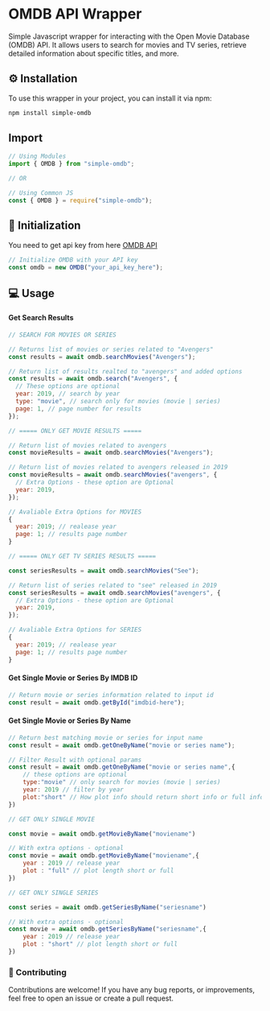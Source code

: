 # OMDB API Wrapper

Simple Javascript wrapper for interacting with the Open Movie Database (OMDB) API. It allows users to search for movies and TV series, retrieve detailed information about specific titles, and more.

## ⚙ Installation

To use this wrapper in your project, you can install it via npm:

```bash
npm install simple-omdb
```

## Import

```js
// Using Modules
import { OMDB } from "simple-omdb";

// OR

// Using Common JS
const { OMDB } = require("simple-omdb");
```

## 🌄 Initialization

You need to get api key from here [OMDB API](https://www.omdbapi.com/apikey.aspx)

```js
// Initialize OMDB with your API key
const omdb = new OMDB("your_api_key_here");
```

## 💻 Usage

#### Get Search Results

```js
// SEARCH FOR MOVIES OR SERIES

// Returns list of movies or series related to "Avengers"
const results = await omdb.searchMovies("Avengers");

// Return list of results realted to "avengers" and added options
const results = await omdb.search("Avengers", {
  // These options are optional
  year: 2019, // search by year
  type: "movie", // search only for movies (movie | series)
  page: 1, // page number for results
});

// ===== ONLY GET MOVIE RESULTS =====

// Return list of movies related to avengers
const movieResults = await omdb.searchMovies("Avengers");

// Return list of movies related to avengers released in 2019
const movieResults = await omdb.searchMovies("avengers", {
  // Extra Options - these option are Optional
  year: 2019,
});

// Avaliable Extra Options for MOVIES
{
  year: 2019; // realease year
  page: 1; // results page number
}

// ===== ONLY GET TV SERIES RESULTS =====

const seriesResults = await omdb.searchMovies("See");

// Return list of series related to "see" released in 2019
const seriesResults = await omdb.searchMovies("avengers", {
  // Extra Options - these option are Optional
  year: 2019,
});

// Avaliable Extra Options for SERIES
{
  year: 2019; // realease year
  page: 1; // results page number
}
```

#### Get Single Movie or Series By IMDB ID

```js
// Return movie or series information related to input id
const result = await omdb.getById("imdbid-here");
```

#### Get Single Movie or Series By Name

```js
// Return best matching movie or series for input name
const result = await omdb.getOneByName("movie or series name");

// Filter Result with optional params
const result = await omdb.getOneByName("movie or series name",{
    // these options are optional
    type:"movie" // only search for movies (movie | series)
    year: 2019 // filter by year
    plot:"short" // How plot info should return short info or full info
})

// GET ONLY SINGLE MOVIE

const movie = await omdb.getMovieByName("moviename")

// With extra options - optional
const movie = await omdb.getMovieByName("moviename",{
    year : 2019 // release year
    plot : "full" // plot length short or full
})

// GET ONLY SINGLE SERIES

const series = await omdb.getSeriesByName("seriesname")

// With extra options - optional
const movie = await omdb.getSeriesByName("seriesname",{
    year : 2019 // release year
    plot : "short" // plot length short or full
})

```

### 🍃 Contributing

Contributions are welcome! If you have any bug reports, or improvements, feel free to open an issue or create a pull request.
